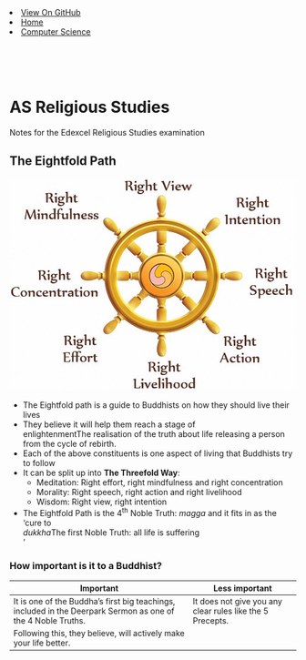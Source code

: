<!doctype html>
<html>
  <head>
    <meta charset="utf-8">
    <meta http-equiv="X-UA-Compatible" content="chrome=1">
    <title>Religious Studies</title>
    <link rel="stylesheet" href="../stylesheets/styles.css">
    <meta name="viewport" content="width=device-width, initial-scale=1, user-scalable=no">
  </head>

  <div id="header">
    <nav>
      <li class="fork"><a href="https://github.com/jtwwilson/resources">View On GitHub</a></li>
      <li class="downloads"><a href="../index.html">Home</a></li>
      <li class="downloads"><a href="index.html">Computer Science</a></li>
      <!--<li class="title">FEATURED</li>-->
    </nav>
  </div><!-- end header -->

  <div class="wrapper">
    <div id="title">
      </br></br></br></br>
            <h1>AS Religious Studies</h1>
            <span class="credits left">Notes for the Edexcel Religious Studies examination</span>
          </div>
  </div>
  
  <section>

<h2 id="the-eightfold-path">The Eightfold Path</h2>
<p><img src="https://raw.githubusercontent.com/JTWWilson/Odds-and-Sods/master/Eight-Fold-Path-Buddhism.jpg" alt="Eightfold Path"></p>
<ul>
<li>The Eightfold path is a guide to Buddhists on how they should live their lives</li>
<li>They believe it will help them reach a stage of <div class="tooltip">enlightenment<span class="tooltiptext">The realisation of the truth about life releasing a person from the cycle of rebirth.</span></div></li>
<li>Each of the above constituents is one aspect of living that Buddhists try to follow</li>
<li>It can be split up into <strong>The Threefold Way</strong>:
<ul>
<li>Meditation: Right effort, right mindfulness and right concentration</li>
<li>Morality: Right speech, right action and right livelihood</li>
<li>Wisdom: Right view, right intention</li>
</ul>
</li>
<li>The Eightfold Path is the 4<sup>th</sup> Noble Truth: <em>magga</em> and it fits in as the ‘cure to <div class="tooltip"><em>dukkha</em><span class="tooltiptext">The first Noble Truth: all life is suffering</span></div>’</li>
</ul>
<h3 id="how-important-is-it-to-a-buddhist">How important is it to a Buddhist?</h3>

<table>
<thead>
<tr>
<th>Important</th>
<th>Less important</th>
</tr>
</thead>
<tbody>
<tr>
<td>It is one of the Buddha’s first big teachings, included in the Deerpark Sermon as one of the 4 Noble Truths.</td>
<td>It does not give you any clear rules like the <a>5 Precepts</a>.</td>
</tr>
<tr>
<td>Following this, they believe, will actively make your life better.</td>
<td></td>
</tr>
</tbody>
</table>
</section>
    
</html>
